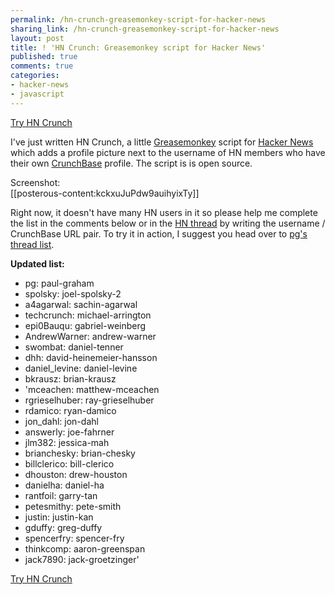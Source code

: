 ```yaml
---
permalink: /hn-crunch-greasemonkey-script-for-hacker-news
sharing_link: /hn-crunch-greasemonkey-script-for-hacker-news
layout: post
title: ! 'HN Crunch: Greasemonkey script for Hacker News'
published: true
comments: true
categories:
- hacker-news
- javascript
---
```

<div><a href="http://dev.syskall.com/hn/hncrunch.user.js" target="_blank">Try HN Crunch</a></div>
<p />
<p>I've just written HN Crunch, a little <a href="https://addons.mozilla.org/en-US/firefox/addon/748/">Greasemonkey</a> script for <a href="http://news.ycombinator.com">Hacker News</a> which adds a profile picture next to the username of HN members who have their own <a href="http://www.crunchbase.com/" target="_blank">CrunchBase</a> profile<a href="http://www.crunchbase.com" target="_blank"></a>. The script is is open source.</p>
<p />
<div>Screenshot:</div>
<div>[[posterous-content:kckxuJuPdw9auihyixTy]]</div>
<p />
<div>Right now, it doesn't have many HN users in it so please help me complete the list in the comments below or in the <a href="http://news.ycombinator.com/item?id=1727700">HN thread</a> by writing the username / CrunchBase URL pair. To try it in action, I suggest you head over to&nbsp;<a href="http://news.ycombinator.com/threads?id=pg">pg's thread list</a>.</div>
<p />
<div><strong>Updated list:</strong></div>
<div>
<ul>
<li>pg: paul-graham</li>
<li>spolsky: joel-spolsky-2</li>
<li>a4agarwal: sachin-agarwal</li>
<li>techcrunch: michael-arrington</li>
<li>epi0Bauqu: gabriel-weinberg</li>
<li>AndrewWarner: andrew-warner</li>
<li>swombat: daniel-tenner</li>
<li>dhh:&nbsp;david-heinemeier-hansson</li>
<li>daniel_levine: daniel-levine</li>
<li>bkrausz: brian-krausz</li>
<li>'mceachen: matthew-mceachen</li>
<li>rgrieselhuber: ray-grieselhuber</li>
<li>rdamico: ryan-damico</li>
<li>jon_dahl: jon-dahl</li>
<li>answerly: joe-fahrner</li>
<li>jlm382: jessica-mah</li>
<li>brianchesky: brian-chesky</li>
<li>billclerico: bill-clerico</li>
<li>dhouston: drew-houston</li>
<li>danielha: daniel-ha</li>
<li>rantfoil: garry-tan</li>
<li>petesmithy: pete-smith</li>
<li>justin: justin-kan</li>
<li>gduffy: greg-duffy</li>
<li>spencerfry: spencer-fry</li>
<li>thinkcomp: aaron-greenspan</li>
<li>jack7890: jack-groetzinger'</li>
</ul>
<div><a href="http://dev.syskall.com/hn/hncrunch.user.js" target="_blank">Try HN Crunch</a></div>
</div>
